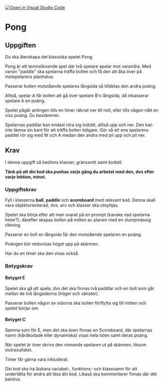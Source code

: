 [![Open in Visual Studio Code](https://classroom.github.com/assets/open-in-vscode-2e0aaae1b6195c2367325f4f02e2d04e9abb55f0b24a779b69b11b9e10269abc.svg)](https://classroom.github.com/online_ide?assignment_repo_id=16466439&assignment_repo_type=AssignmentRepo)
# Pong

## Uppgiften

Du ska återskapa det klassiska spelet Pong.

Pong är ett tennisliknande spel där två spelare spelar mot varandra. Med varsin "paddle" ska spelarna träffa bollen och få den att åka över på motspelarens planhalva.

Passerar bollen motstående spelares långsida så tilldelas den andra poäng.

Alltså, spelar A får bollen att gå över spelare B's långsida, då inkasserar spelare A en poäng.

Spelet pågår antingen tills en timer räknat ner till noll, eller tills någon nått en viss poäng. Du bestämmer.

Spelarnas paddlar kan endast röra sig lodrätt, alltså upp och ner. Den kan inte lämna sin kant för att träffa bollen tidigare. Gör så att ena spelarens paddel rör sig med W och A medan den andra med pil upp och pil ner.

## Krav

I denna uppgift så bedöms klasser, gränssnitt samt kodstil.

__Tänk på att din kod ska pushas varje gång du arbetat med den, dvs efter varje lektion, minst.__

### Uppgiftskrav

Fyll i klasserna __ball__, __paddle__ och __scoreboard__ med relevant kod. Denna skall vara objektorienterad, dvs. arv och klasser ska utnyttjas.

Spelet ska börja efter att man svarat på en prompt (kanske vad spelarna heter?), därefter skapas bollen på mitten av planen med en slumpmässig riktning.

Passerar en boll en långsida får den motstående spelaren en poäng.

Poängen bör redovisas högst upp på skärmen.

Har du en timer ska den visas också.

### Betygskrav

#### Betyget E

Spelet ska gå att spela, dvs det ska finnas två paddlar och en boll som går mellan de två långsidorna (höger och vänster).

Passerar bollen någon av sidorna ska bollen förflytta sig till mitten och spelet börjar om.

#### Betyget C

Samma som för E, men det ska även finnas en Scoreboard, där spelarnas namn (hårdkodade eller dynamiska) visas hela tiden samt deras poäng.

När spelet är över skrivs den vinnande spelaren ut på skärmen, liksom slutresultatet.

Timer får gärna vara inkluderat.

Din kod ska ha läsbara variabel-, funktions- och klassnamn för att underlätta för andra att läsa din kod. Likaså ska kommentarer finnas där det behövs.

